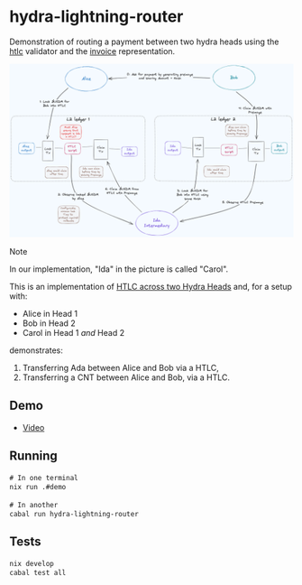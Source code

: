 # hydra-lightning-router

Demonstration of routing a payment between two hydra heads using the
[htlc](https://github.com/cardano-scaling/htlc) validator and the
[invoice](https://github.com/cardano-scaling/hydra-invoices) representation.

![](image.png)

> [!Note]
> In our implementation, "Ida" in the picture is called "Carol".

This is an implementation of [HTLC across two Hydra
Heads](https://github.com/cardano-scaling/hydra/issues/2080) and, for a setup
with:

- Alice in Head 1
- Bob in Head 2
- Carol in Head 1 _and_ Head 2

demonstrates:

1. Transferring Ada between Alice and Bob via a HTLC,
2. Transferring a CNT between Alice and Bob, via a HTLC.

## Demo

- [Video](TBA)

## Running

```
# In one terminal
nix run .#demo

# In another
cabal run hydra-lightning-router
```

## Tests

```
nix develop
cabal test all
```
